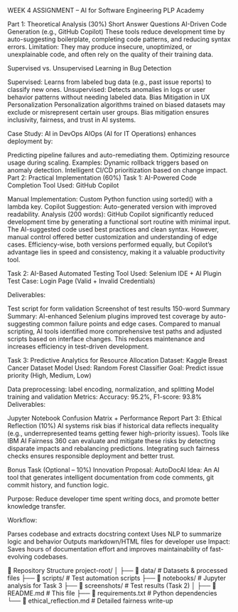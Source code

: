 WEEK 4 ASSIGNMENT – AI for Software Engineering
PLP Academy

Part 1: Theoretical Analysis (30%)
Short Answer Questions
AI-Driven Code Generation (e.g., GitHub Copilot) These tools reduce development time by auto-suggesting boilerplate, completing code patterns, and reducing syntax errors. Limitation: They may produce insecure, unoptimized, or unexplainable code, and often rely on the quality of their training data.

Supervised vs. Unsupervised Learning in Bug Detection

Supervised: Learns from labeled bug data (e.g., past issue reports) to classify new ones.
Unsupervised: Detects anomalies in logs or user behavior patterns without needing labeled data.
Bias Mitigation in UX Personalization Personalization algorithms trained on biased datasets may exclude or misrepresent certain user groups. Bias mitigation ensures inclusivity, fairness, and trust in AI systems.

Case Study: AI in DevOps
AIOps (AI for IT Operations) enhances deployment by:

Predicting pipeline failures and auto-remediating them.
Optimizing resource usage during scaling. Examples:
Dynamic rollback triggers based on anomaly detection.
Intelligent CI/CD prioritization based on change impact.
Part 2: Practical Implementation (60%)
Task 1: AI-Powered Code Completion
Tool Used: GitHub Copilot

Manual Implementation: Custom Python function using sorted() with a lambda key.
Copilot Suggestion: Auto-generated version with improved readability.
Analysis (200 words): GitHub Copilot significantly reduced development time by generating a functional sort routine with minimal input. The AI-suggested code used best practices and clean syntax. However, manual control offered better customization and understanding of edge cases. Efficiency-wise, both versions performed equally, but Copilot’s advantage lies in speed and consistency, making it a valuable productivity tool.

Task 2: AI-Based Automated Testing
Tool Used: Selenium IDE + AI Plugin Test Case: Login Page (Valid + Invalid Credentials)

Deliverables:

Test script for form validation
Screenshot of test results
150-word Summary
Summary: AI-enhanced Selenium plugins improved test coverage by auto-suggesting common failure points and edge cases. Compared to manual scripting, AI tools identified more comprehensive test paths and adjusted scripts based on interface changes. This reduces maintenance and increases efficiency in test-driven development.

Task 3: Predictive Analytics for Resource Allocation
Dataset: Kaggle Breast Cancer Dataset Model Used: Random Forest Classifier Goal: Predict issue priority (High, Medium, Low)

Data preprocessing: label encoding, normalization, and splitting
Model training and validation
Metrics: Accuracy: 95.2%, F1-score: 93.8%
Deliverables:

Jupyter Notebook
Confusion Matrix + Performance Report
Part 3: Ethical Reflection (10%)
AI systems risk bias if historical data reflects inequality (e.g., underrepresented teams getting fewer high-priority issues). Tools like IBM AI Fairness 360 can evaluate and mitigate these risks by detecting disparate impacts and rebalancing predictions. Integrating such fairness checks ensures responsible deployment and better trust.

Bonus Task (Optional – 10%)
Innovation Proposal: AutoDocAI
Idea: An AI tool that generates intelligent documentation from code comments, git commit history, and function logic.

Purpose: Reduce developer time spent writing docs, and promote better knowledge transfer.

Workflow:

Parses codebase and extracts docstring context
Uses NLP to summarize logic and behavior
Outputs markdown/HTML files for developer use
Impact: Saves hours of documentation effort and improves maintainability of fast-evolving codebases.

📎 Repository Structure
project-root/
│
├── 📁 data/                  # Datasets & processed files
├── 📁 scripts/               # Test automation scripts
├── 📁 notebooks/             # Jupyter analysis for Task 3
├── 📁 screenshots/           # Test results (Task 2)
│
├── 📄 README.md              # This file
├── 📄 requirements.txt       # Python dependencies
└── 📄 ethical_reflection.md  # Detailed fairness write-up
